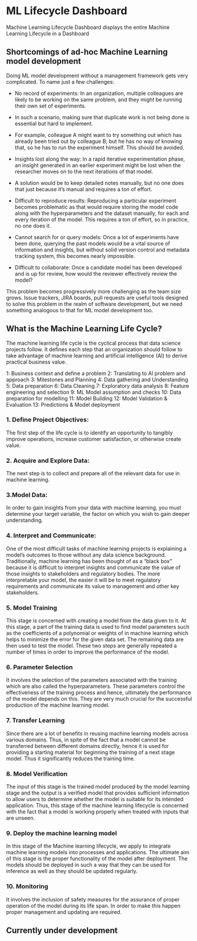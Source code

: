 # ML Lifecycle Dashboard

Machine Learning Lifecycle Dashboard displays the entire Machine Learning Lifecycle in a Dashboard

## Shortcomings of ad-hoc Machine Learning model development

Doing ML model development without a management framework gets very complicated. To name just a few challenges:

* No record of experiments: In an organization, multiple colleagues are likely to be working on the same problem, and they might be running their own set of experiments. 

* In such a scenario, making sure that duplicate work is not being done is essential but hard to implement. 

* For example, colleague A might want to try something out which has already been tried out by colleague B; but he has no way of knowing that, so he has to run the experiment himself. This should be avoided.

* Insights lost along the way: In a rapid iterative experimentation phase, an insight generated in an earlier experiment might be lost when the researcher moves on to the next iterations of that model. 

* A solution would be to keep detailed notes manually, but no one does that just because it’s manual and requires a ton of effort.

* Difficult to reproduce results: Reproducing a particular experiment becomes problematic as that would require storing the model code along with the hyperparameters and the dataset manually, for each and every iteration of the model. This requires a ton of effort, so in practice, no one does it.

*  Cannot search for or query models: Once a lot of experiments have been done, querying the past models would be a vital source of information and insights, but without solid version control and metadata tracking system, this becomes nearly impossible.

* Difficult to collaborate: Once a candidate model has been developed and is up for review, how would the reviewer effectively review the model? 


This problem becomes progressively more challenging as the team size grows. Issue trackers, JIRA boards, pull requests are useful tools designed to solve this problem in the realm of software development, but we need something analogous to that for ML model development too.


## What is the Machine Learning Life Cycle?

The machine learning life cycle is the cyclical process that data science projects follow. 
It defines each step that an organization should follow to take advantage of machine learning and artificial intelligence (AI) to derive practical business value.

1: Business context and define a problem
2: Translating to AI problem and approach
3: Milestones and Planning
4: Data gathering and Understanding
5: Data preparation
6: Data Cleaning
7: Exploratory data analysis
8: Feature engineering and selection
9: ML Model assumption and checks
10: Data preparation for modelling
11: Model Building
12: Model Validation & Evaluation
13: Predictions & Model deployment

### 1. Define Project Objectives:
 The first step of the life cycle is to identify an opportunity to tangibly improve operations, increase customer satisfaction, or otherwise create value.

### 2. Acquire and Explore Data: 
 The next step is to collect and prepare all of the relevant data for use in machine learning. 

### 3.Model Data:
 In order to gain insights from your data with machine learning, you must determine your target variable, the factor on which you wish to gain deeper understanding.

### 4. Interpret and Communicate:
 One of the most difficult tasks of machine learning projects is explaining a model’s outcomes to those without any data science background.
 Traditionally, machine learning has been thought of as a “black box” because it is difficult to interpret insights and communicate the value of those insights to stakeholders and regulatory bodies.
 The more interpretable your model, the easier it will be to meet regulatory requirements and communicate its value to management and other key stakeholders.

### 5. Model Training

This stage is concerned with creating a model from the data given to it. At this stage, a part of the training data is used to find model parameters such as the coefficients of a polynomial or weights of in machine learning which helps to minimize the error for the given data set. The remaining data are then used to test the model. These two steps are generally repeated a number of times in order to improve the performance of the model.

### 6. Parameter Selection

It involves the selection of the parameters associated with the training which are also called the hyperparameters. These parameters control the effectiveness of the training process and hence, ultimately the performance of the model depends on this. They are very much crucial for the successful production of the machine learning model.

### 7. Transfer Learning

Since there are a lot of benefits in reusing machine learning models across various domains. Thus, in spite of the fact that a model cannot be transferred between different domains directly, hence it is used for providing a starting material for beginning the training of a next stage model. Thus it significantly reduces the training time.

### 8. Model Verification

The input of this stage is the trained model produced by the model learning stage and the output is a verified model that provides sufficient information to allow users to determine whether the model is suitable for its intended application. Thus, this stage of the machine learning lifecycle is concerned with the fact that a model is working properly when treated with inputs that are unseen.

### 9. Deploy the machine learning model

In this stage of the Machine learning lifecycle, we apply to integrate machine learning models into processes and applications. The ultimate aim of this stage is the proper functionality of the model after deployment. The models should be deployed in such a way that they can be used for inference as well as they should be updated regularly.

### 10. Monitoring

It involves the inclusion of safety measures for the assurance of proper operation of the model during its life span. In order to make this happen proper management and updating are required.




## Currently under development 
